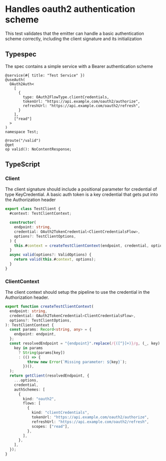 # Handles oauth2 authentication scheme

This test validates that the emitter can handle a basic authentication scheme correctly, including the client signature and its initialization

## Typespec

The spec contains a simple service with a Bearer authentication scheme

```tsp
@service(#{ title: "Test Service" })
@useAuth(
  OAuth2Auth<
    [
      {
        type: OAuth2FlowType.clientCredentials,
        tokenUrl: "https://api.example.com/oauth2/authorize",
        refreshUrl: "https://api.example.com/oauth2/refresh",
      }
    ],
    ["read"]
  >
)
namespace Test;

@route("/valid")
@get
op valid(): NoContentResponse;
```

## TypeScript

### Client

The client signature should include a positional parameter for credential of type KeyCredential. A basic auth token is a key credential that gets put into the Authorization header

```ts src/testClient.ts class TestClient
export class TestClient {
  #context: TestClientContext;

  constructor(
    endpoint: string,
    credential: OAuth2TokenCredential<ClientCredentialsFlow>,
    options?: TestClientOptions,
  ) {
    this.#context = createTestClientContext(endpoint, credential, options);
  }
  async valid(options?: ValidOptions) {
    return valid(this.#context, options);
  }
}
```

### ClientContext

The client context should setup the pipeline to use the credential in the Authorization header.

```ts src/api/testClientContext.ts function createTestClientContext
export function createTestClientContext(
  endpoint: string,
  credential: OAuth2TokenCredential<ClientCredentialsFlow>,
  options?: TestClientOptions,
): TestClientContext {
  const params: Record<string, any> = {
    endpoint: endpoint,
  };
  const resolvedEndpoint = "{endpoint}".replace(/{([^}]+)}/g, (_, key) =>
    key in params
      ? String(params[key])
      : (() => {
          throw new Error(`Missing parameter: ${key}`);
        })(),
  );
  return getClient(resolvedEndpoint, {
    ...options,
    credential,
    authSchemes: [
      {
        kind: "oauth2",
        flows: [
          {
            kind: "clientCredentials",
            tokenUrl: "https://api.example.com/oauth2/authorize",
            refreshUrl: "https://api.example.com/oauth2/refresh",
            scopes: ["read"],
          },
        ],
      },
    ],
  });
}
```
